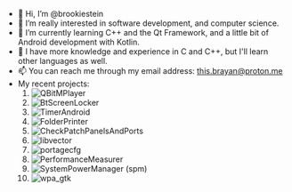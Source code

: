 - 👋 Hi, I’m @brookiestein
- 👀 I’m really interested in software development, and computer science.
- 🌱 I’m currently learning C++ and the Qt Framework, and a little bit of Android development with Kotlin.
- 💞️ I have more knowledge and experience in C and C++, but I'll learn other languages as well.
- 📫 You can reach me through my email address: this.brayan@proton.me
- My recent projects:
  1. ![QBitMPlayer](https://github.com/brookiestein/QBitMPlayer)
  2. ![BtScreenLocker](https://github.com/brookiestein/BtScreenLocker)
  3. ![TimerAndroid](https://github.com/brookiestein/TimerAndroid)
  4. ![FolderPrinter](https://github.com/brookiestein/FolderPrinter)
  5. ![CheckPatchPanelsAndPorts](https://github.com/brookiestein/CheckPatchPanelsAndPorts)
  6. ![libvector](https://github.com/brookiestein/libvector)
  7. ![portagecfg](https://github.com/brookiestein/portagecfg)
  8. ![PerformanceMeasurer](https://github.com/brookiestein/PerformanceMeasurer)
  9. ![SystemPowerManager (spm)](https://github.com/brookiestein/spm)
  10. ![wpa_gtk](https://github.com/brookiestein/wpa_gtk)

<!---
brookiestein/brookiestein is a ✨ special ✨ repository because its `README.md` (this file) appears on your GitHub profile.
You can click the Preview link to take a look at your changes.
--->
